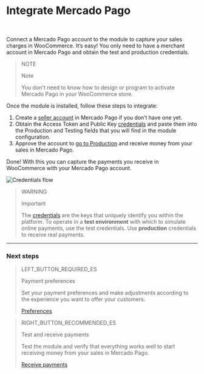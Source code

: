 # Integrate Mercado Pago
<br/>

Connect a Mercado Pago account to the module to capture your sales charges in WooCommerce. It’s easy! You only need to have a merchant account in Mercado Pago and obtain the test and production credentials.

> NOTE
>
> Note
>
> You don't need to know how to design or program to activate Mercado Pago in your WooCommerce store.

Once the module is installed, follow these steps to integrate:

1. Create a [seller account](https://www.mercadopago.com.ar/registration-company?confirmation_url=https%3A%2F%2Fwww.mercadopago.com.ar%2Fcomo-cobrar)  in Mercado Pago if you don’t have one yet.
2. Obtain the Access Token and Public Key [credentials](https://www.mercadopago.com.ar/developers/en/guides/localization/credentials) and paste them into the Production and Testing fields that you will find in the module configuration.
3. Approve the account to [go to Production](https://www.mercadopago.com.ar/developers/en/guides/payments/api/goto-production/) and receive money from your sales in Mercado Pago.

Done! With this you can capture the payments you receive in WooCommerce with your Mercado Pago account.

![Credentials flow](/images/woocomerce/es_woo_credenciales.gif)

> WARNING
>
> Important
>
> The [credentials](https://www.mercadopago.com.ar/developers/en/guides/localization/credentials) are the keys that uniquely identify you within the platform. To operate in a **test environment** with which to simulate online payments, use the test credentials. Use **production** credentials to receive real payments.


---

### Next steps

> LEFT_BUTTON_REQUIRED_ES
>
> Payment preferences
>
> Set your payment preferences and make adjustments according to the experience you want to offer your customers.
>
>
> [Preferences](https://www.mercadopago.com.ar/developers/en/guides/plugins/woocommerce/preferences/)

> RIGHT_BUTTON_RECOMMENDED_ES
>
> Test and receive payments
>
> Test the module and verify that everything works well to start receiving money from your sales in Mercado Pago.
>
> [Receive payments](https://www.mercadopago.com.ar/developers/en/guides/plugins/woocommerce/receive-payments/)
